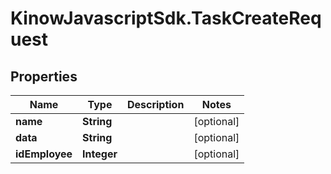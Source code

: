 # KinowJavascriptSdk.TaskCreateRequest

## Properties
Name | Type | Description | Notes
------------ | ------------- | ------------- | -------------
**name** | **String** |  | [optional] 
**data** | **String** |  | [optional] 
**idEmployee** | **Integer** |  | [optional] 


